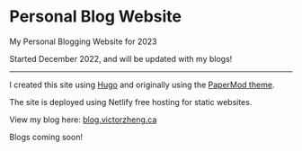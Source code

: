 # Personal Blog Website

My Personal Blogging Website for 2023

Started December 2022, and will be updated with my blogs!

<hr>

 I created this site using [Hugo](https://gohugo.io/) and originally using the [PaperMod theme](https://github.com/adityatelange/hugo-PaperMod). 

 The site is deployed using Netlify free hosting for static websites. 

 View my blog here: [blog.victorzheng.ca](https://blog.victorzheng.ca/)

Blogs coming soon!

